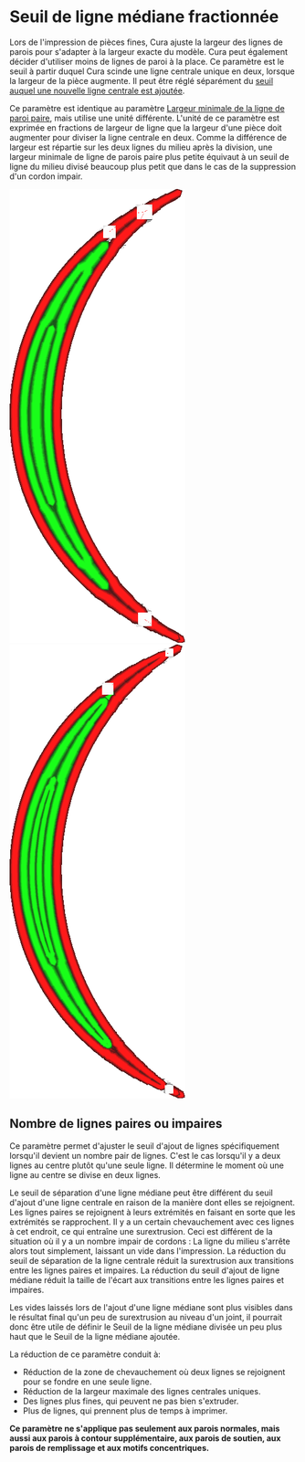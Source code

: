 Seuil de ligne médiane fractionnée
====
Lors de l'impression de pièces fines, Cura ajuste la largeur des lignes de parois pour s'adapter à la largeur exacte du modèle. Cura peut également décider d'utiliser moins de lignes de paroi à la place. Ce paramètre est le seuil à partir duquel Cura scinde une ligne centrale unique en deux, lorsque la largeur de la pièce augmente. Il peut être réglé séparément du [seuil auquel une nouvelle ligne centrale est ajoutée](wall_add_middle_threshold.md).

Ce paramètre est identique au paramètre [Largeur minimale de la ligne de paroi paire](min_even_wall_line_width.md), mais utilise une unité différente. L'unité de ce paramètre est exprimée en fractions de largeur de ligne que la largeur d'une pièce doit augmenter pour diviser la ligne centrale en deux. Comme la différence de largeur est répartie sur les deux lignes du milieu après la division, une largeur minimale de ligne de parois paire plus petite équivaut à un seuil de ligne du milieu divisé beaucoup plus petit que dans le cas de la suppression d'un cordon impair.

<!--screenshot {
"image_path": "min_wall_line_width_0_34.png",
"models": [{"script": "moon_sickle.scad"}],
"camera_position": [0, 0, 63],
"settings": {
	"min_wall_line_width": 0.34,
	"wall_line_count": 3,
	"wall_transition_angle": 20
},
"layer": 14,
"colours": 32
}-->
<!--screenshot {
"image_path": "min_wall_line_width_even_0_1.png",
"models": [{"script": "moon_sickle.scad"}],
"camera_position": [0, 0, 63],
"settings": {
	"min_even_wall_line_width": 0.1,
	"min_wall_line_width": 0.34,
	"wall_line_count": 3,
	"wall_transition_angle": 20
},
"layer": 14,
"colours": 32
}-->
![La ligne centrale est élargie pour s'adapter](../../../articles/images/min_wall_line_width_0_34.png)
![En réduisant ce paramètre, il utilise plutôt deux lignes](../../../articles/images/min_wall_line_width_even_0_1.png)

Nombre de lignes paires ou impaires
----
Ce paramètre permet d'ajuster le seuil d'ajout de lignes spécifiquement lorsqu'il devient un nombre pair de lignes. C'est le cas lorsqu'il y a deux lignes au centre plutôt qu'une seule ligne. Il détermine le moment où une ligne au centre se divise en deux lignes.

Le seuil de séparation d'une ligne médiane peut être différent du seuil d'ajout d'une ligne centrale en raison de la manière dont elles se rejoignent. Les lignes paires se rejoignent à leurs extrémités en faisant en sorte que les extrémités se rapprochent. Il y a un certain chevauchement avec ces lignes à cet endroit, ce qui entraîne une surextrusion. Ceci est différent de la situation où il y a un nombre impair de cordons : La ligne du milieu s'arrête alors tout simplement, laissant un vide dans l'impression. La réduction du seuil de séparation de la ligne centrale réduit la surextrusion aux transitions entre les lignes paires et impaires. La réduction du seuil d'ajout de ligne médiane réduit la taille de l'écart aux transitions entre les lignes paires et impaires.

Les vides laissés lors de l'ajout d'une ligne médiane sont plus visibles dans le résultat final qu'un peu de surextrusion au niveau d'un joint, il pourrait donc être utile de définir le Seuil de la ligne médiane divisée un peu plus haut que le Seuil de la ligne médiane ajoutée.

La réduction de ce paramètre conduit à:
* Réduction de la zone de chevauchement où deux lignes se rejoignent pour se fondre en une seule ligne.
* Réduction de la largeur maximale des lignes centrales uniques.
* Des lignes plus fines, qui peuvent ne pas bien s'extruder.
* Plus de lignes, qui prennent plus de temps à imprimer.

**Ce paramètre ne s'applique pas seulement aux parois normales, mais aussi aux parois à contour supplémentaire, aux parois de soutien, aux parois de remplissage et aux motifs concentriques.**